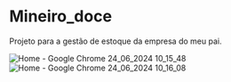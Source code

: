 # Mineiro_doce
Projeto para a gestão de estoque da empresa do meu pai.

![Home - Google Chrome 24_06_2024 10_15_48](https://github.com/marcoaff10/Mineiro_doce/assets/69942959/8afd5e97-a541-4a15-b615-9ab6c6eb7eb5)
![Home - Google Chrome 24_06_2024 10_16_08](https://github.com/marcoaff10/Mineiro_doce/assets/69942959/f6de5feb-e343-48dd-aab8-ea99d8c4f024)
